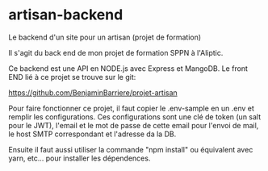 # artisan-backend
Le backend d'un site pour un artisan (projet de formation)


Il s'agit du back end de mon projet de formation SPPN à l'Aliptic.

Ce backend est une API en NODE.js avec Express et MangoDB.
Le front END lié à ce projet se trouve sur le git:

https://github.com/BenjaminBarriere/projet-artisan

Pour faire fonctionner ce projet, il faut copier le .env-sample en un .env et remplir les configurations.
Ces configurations sont une clé de token (un salt pour le JWT), l'email et le mot de passe de cette email pour l'envoi de mail, le host SMTP correspondant et l'adresse da la DB.

Ensuite il faut aussi utiliser la commande "npm install" ou équivalent avec yarn, etc... pour installer les dépendences.
